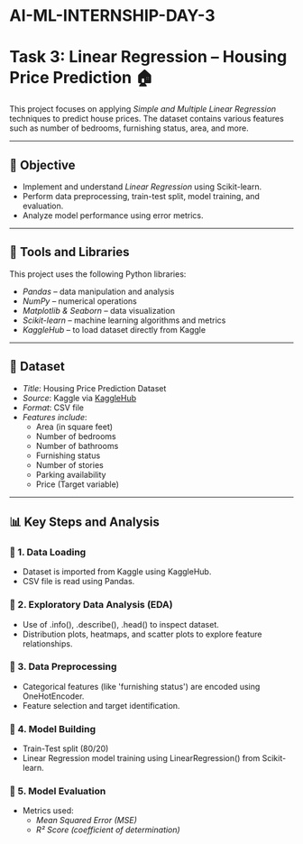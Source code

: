 # AI-ML-INTERNSHIP-DAY-3
# Task 3: Linear Regression – Housing Price Prediction 🏠

This project focuses on applying *Simple and Multiple Linear Regression* techniques to predict house prices. The dataset contains various features such as number of bedrooms, furnishing status, area, and more.

---

## 🎯 Objective

- Implement and understand *Linear Regression* using Scikit-learn.
- Perform data preprocessing, train-test split, model training, and evaluation.
- Analyze model performance using error metrics.

---

## 🧰 Tools and Libraries

This project uses the following Python libraries:

- *Pandas* – data manipulation and analysis
- *NumPy* – numerical operations
- *Matplotlib & Seaborn* – data visualization
- *Scikit-learn* – machine learning algorithms and metrics
- *KaggleHub* – to load dataset directly from Kaggle

---

## 📂 Dataset

- *Title*: Housing Price Prediction Dataset
- *Source*: Kaggle via [KaggleHub](https://www.kaggle.com/datasets/harishkumardatalab/housing-price-prediction)
- *Format*: CSV file
- *Features include*:
  - Area (in square feet)
  - Number of bedrooms
  - Number of bathrooms
  - Furnishing status
  - Number of stories
  - Parking availability
  - Price (Target variable)

---

## 📊 Key Steps and Analysis

### 📌 1. Data Loading
- Dataset is imported from Kaggle using KaggleHub.
- CSV file is read using Pandas.

### 📌 2. Exploratory Data Analysis (EDA)
- Use of .info(), .describe(), .head() to inspect dataset.
- Distribution plots, heatmaps, and scatter plots to explore feature relationships.

### 📌 3. Data Preprocessing
- Categorical features (like 'furnishing status') are encoded using OneHotEncoder.
- Feature selection and target identification.

### 📌 4. Model Building
- Train-Test split (80/20)
- Linear Regression model training using LinearRegression() from Scikit-learn.

### 📌 5. Model Evaluation
- Metrics used:
  - *Mean Squared Error (MSE)*
  - *R² Score (coefficient of determination)*
